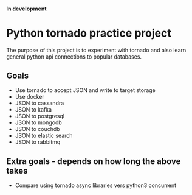 #### In development

# Python tornado practice project

The purpose of this project is to experiment with tornado
and also learn general python api connections to popular databases.

## Goals
* Use tornado to accept JSON and write to target storage
* Use docker
* JSON to cassandra
* JSON to kafka
* JSON to postgresql
* JSON to mongodb
* JSON to couchdb
* JSON to elastic search
* JSON to rabbitmq


## Extra goals - depends on how long the above takes
* Compare using tornado async libraries vers python3 concurrent





